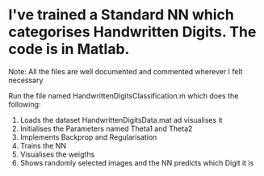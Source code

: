 # I've trained a Standard NN which categorises Handwritten Digits. The code is in Matlab.
Note: All the files are well documented and commented wherever I felt necessary

Run the file named HandwrittenDigitsClassification.m which does the following:
1. Loads the dataset HandwrittenDigitsData.mat ad visualises it
2. Initialises the Parameters named Theta1 and Theta2
3. Implements Backprop and Regularisation
4. Trains the NN
5. Visualises the weigths
6. Shows randomly selected images and the NN predicts which Digit it is
